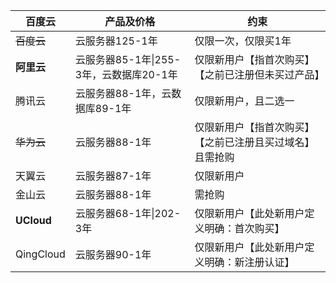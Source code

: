 | 百度云     | 产品及价格                              | 约束                                                     |
| ---------- | --------------------------------------- | -------------------------------------------------------- |
| ~~百度云~~ | 云服务器125-1年                         | 仅限一次，仅限买1年                                      |
| **阿里云** | 云服务器85-1年\|255-3年，云数据库20-1年 | 仅限新用户【指首次购买】【之前已注册但未买过产品】       |
| 腾讯云     | 云服务器88-1年，云数据库89-1年          | 仅限新用户，且二选一                                     |
| ~~华为云~~ | 云服务器88-1年                          | 仅限新用户【指首次购买】【之前已注册且买过域名】且需抢购 |
| 天翼云     | 云服务器87-1年                          | 仅限新用户                                               |
| 金山云     | 云服务器88-1年                          | 需抢购                                                   |
| **UCloud** | 云服务器68-1年\|202-3年                 | 仅限新用户【此处新用户定义明确：首次购买】               |
| QingCloud  | 云服务器90-1年                          | 仅限新用户【此处新用户定义明确：新注册认证】             |

